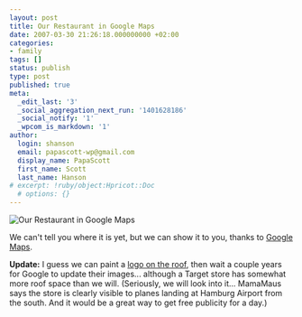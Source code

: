 ```yaml
---
layout: post
title: Our Restaurant in Google Maps
date: 2007-03-30 21:26:18.000000000 +02:00
categories:
- family
tags: []
status: publish
type: post
published: true
meta:
  _edit_last: '3'
  _social_aggregation_next_run: '1401628186'
  _social_notify: '1'
  _wpcom_is_markdown: '1'
author:
  login: shanson
  email: papascott-wp@gmail.com
  display_name: PapaScott
  first_name: Scott
  last_name: Hanson
# excerpt: !ruby/object:Hpricot::Doc
  # options: {}
---
```

<p><img src="http://www.papascott.de/wordpress/wp-content/uploads/2007/03/our-restaurant-in-google-maps.jpg" alt="Our Restaurant in Google Maps" /></p>
<p>We can't tell you where it is yet, but we can show it to you, thanks to <a href="http://maps.google.de">Google Maps</a>.</p>
<p><strong>Update:</strong> I guess we can paint a <a href="http://gizmodo.com/gadgets/maps/roof-wanted-for-google-maps-ad-149029.php">logo on the roof</a>, then wait a couple years for Google to update their images... although a Target store has somewhat more roof space than we will. (Seriously, we will look into it... MamaMaus says the store is clearly visible to planes landing at Hamburg Airport from the south. And it would be a great way to get free publicity for a day.)</p>
